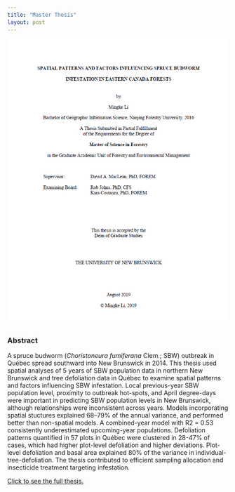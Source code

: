```yaml
---
title: "Master Thesis"
layout: post
---
```


![thesis](/assets/img/20190826/thesis.png)

### Abstract
A spruce budworm (*Choristoneura fumiferana* Clem.; SBW) outbreak in Québec spread southward into New Brunswick in 2014. This thesis used spatial analyses of 5 years of SBW population data in northern New Brunswick and tree defoliation data in Québec to examine spatial patterns and factors influencing SBW infestation. Local previous-year SBW population level, proximity to outbreak hot-spots, and April degree-days were important in predicting SBW population levels in New Brunswick, although relationships were inconsistent across years. Models incorporating spatial stuctures explained 68–79% of the annual variance, and performed better than non-spatial models. A combined-year model with R2 = 0.53 consistently underestimated upcoming-year populations. Defoliation patterns quantified in 57 plots in Québec were clustered in 28-47% of cases, which had higher plot-level defoliation and higher deviations. Plot-level defoliation and basal area explained 80% of the variance in individual-tree-defoliation. The thesis contributed to efficient sampling allocation and insecticide treatment targeting infestation.

[Click to see the full thesis.](https://github.com/Erin-1919/Erin-1919.github.io/blob/master/assets/pdf/Mingke_Li_Thesis_final_Aug.pdf)

